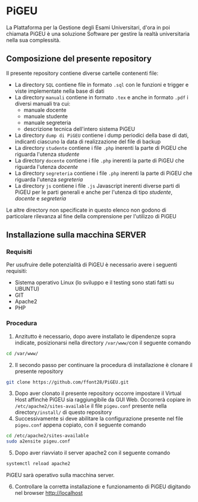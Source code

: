 # PiGEU
La PIattaforma per la Gestione degli Esami Universitari, d'ora in poi 
chiamata PiGEU è una soluzione Software per gestire la realtà universitaria
nella sua complessità.

## Composizione del presente repository
Il presente repository contiene diverse cartelle contenenti file:
- La directory ```SQL``` contiene file in formato ```.sql``` con le funzioni e trigger e viste implementate nella base di dati
- La directory ```manuali``` contiene in formato ```.tex``` e anche in formato ```.pdf``` i diversi manuali tra cui:
  - manuale docente
  - manuale studente
  - manuale segreteria
  - descrizione tecnica dell'intero sistema PiGEU
- La directory ```dump di PiGEU``` contiene i dump periodici della base di dati, indicanti ciascuno la data di realizzazione del file di backup
- La directory ```studente``` contiene i file ```.php``` inerenti la parte di PiGEU che riguarda l'utenza *studente*
- La directory ```docente``` contiene i file ```.php``` inerenti la parte di PiGEU che riguarda l'utenza *docente*
- La directory ```segreteria``` contiene i file ```.php``` inerenti la parte di PiGEU che riguarda l'utenza *segreteria*
- La directory ```js``` contiene i file ```.js``` Javascript inerenti diverse parti di PiGEU per le parti generali e anche per l'utenza di tipo *studente*, *docente* e *segreteria*

Le altre directory non specificate in questo elenco non godono di particolare rilevanza al fine della comprensione per l'utilizzo di PiGEU

## Installazione sulla macchina SERVER
### Requisiti
Per usufruire delle potenzialità di PiGEU è necessario avere i seguenti requisiti:
- Sistema operativo Linux (lo sviluppo e il testing sono stati fatti su UBUNTU)
- GIT
- Apache2
- PHP

### Procedura
1. Anzitutto è necessario, dopo avere installato le dipendenze sopra indicate, 
posizionarsi nella directory ```/var/www/```con il seguente comando
```bash
cd /var/www/
```
2. Il secondo passo per continuare la procedura di installazione è clonare il presente repository 
```bash
git clone https://github.com/ffont28/PiGEU.git
```
3. Dopo aver clonato il presente repository occorre impostare il Virtual Host affinchè
PiGEU sia raggiungibile da GUI Web.
Occorrerà copiare in ```/etc/apache2/sites-available``` il file ```pigeu.conf``` presente nella directory```/install/``` di questo repository
4. Successivamente si deve abilitare la configurazione presente nel file ```pigeu.conf``` appena copiato, con il seguente comando
```bash
cd /etc/apache2/sites-available
sudo a2ensite pigeu.conf
```  
5. Dopo aver riavviato il server apache2 con il seguente comando
```bash
systemctl reload apache2
``` 
PiGEU sarà operativo sulla macchina server.

6. Controllare la corretta installazione e funzionamento di PiGEU digitando
nel browser [http://localhost](http://localhost)
